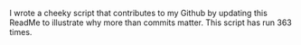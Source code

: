 I wrote a cheeky script that contributes to my Github by updating this ReadMe to illustrate why more than commits matter. This script has run 363 times.
